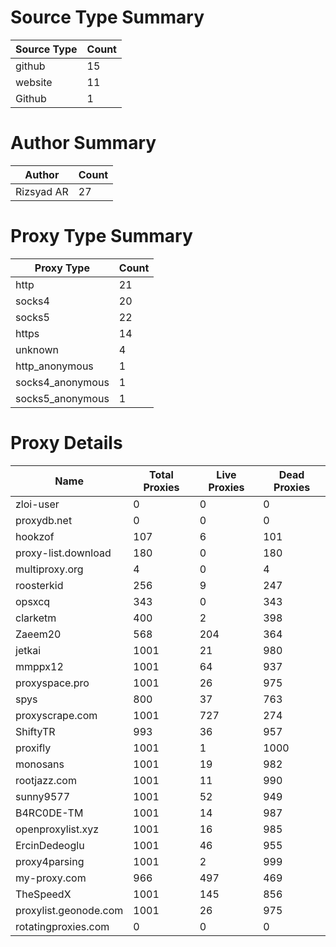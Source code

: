 # Source Type Summary

| Source Type | Count |
|-------------|-------|
| github | 15 |
| website | 11 |
| Github | 1 |


# Author Summary

| Author | Count |
|--------|-------|
| Rizsyad AR | 27 |


# Proxy Type Summary

| Proxy Type | Count |
|------------|-------|
| http | 21 |
| socks4 | 20 |
| socks5 | 22 |
| https | 14 |
| unknown | 4 |
| http_anonymous | 1 |
| socks4_anonymous | 1 |
| socks5_anonymous | 1 |


# Proxy Details

| Name | Total Proxies | Live Proxies | Dead Proxies |
|------|---------------|--------------|---------------|
| zloi-user | 0 | 0 | 0 |
| proxydb.net | 0 | 0 | 0 |
| hookzof | 107 | 6 | 101 |
| proxy-list.download | 180 | 0 | 180 |
| multiproxy.org | 4 | 0 | 4 |
| roosterkid | 256 | 9 | 247 |
| opsxcq | 343 | 0 | 343 |
| clarketm | 400 | 2 | 398 |
| Zaeem20 | 568 | 204 | 364 |
| jetkai | 1001 | 21 | 980 |
| mmppx12 | 1001 | 64 | 937 |
| proxyspace.pro | 1001 | 26 | 975 |
| spys | 800 | 37 | 763 |
| proxyscrape.com | 1001 | 727 | 274 |
| ShiftyTR | 993 | 36 | 957 |
| proxifly | 1001 | 1 | 1000 |
| monosans | 1001 | 19 | 982 |
| rootjazz.com | 1001 | 11 | 990 |
| sunny9577 | 1001 | 52 | 949 |
| B4RC0DE-TM | 1001 | 14 | 987 |
| openproxylist.xyz | 1001 | 16 | 985 |
| ErcinDedeoglu | 1001 | 46 | 955 |
| proxy4parsing | 1001 | 2 | 999 |
| my-proxy.com | 966 | 497 | 469 |
| TheSpeedX | 1001 | 145 | 856 |
| proxylist.geonode.com | 1001 | 26 | 975 |
| rotatingproxies.com | 0 | 0 | 0 |
